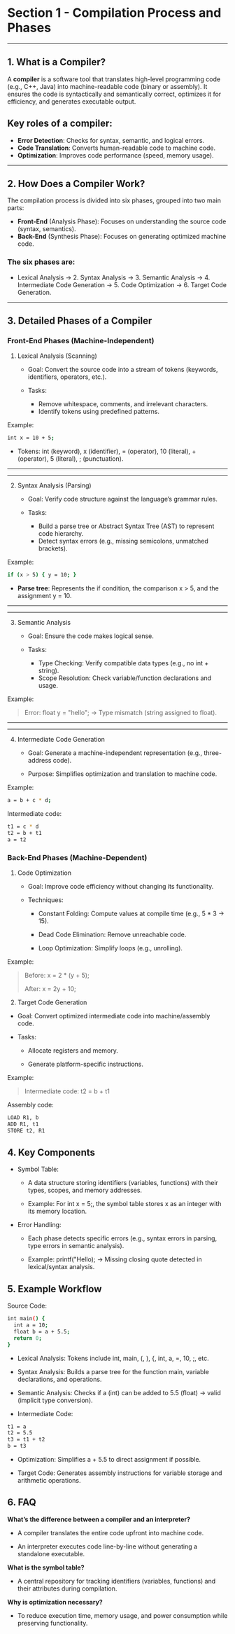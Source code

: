 # Section 1 - Compilation Process and Phases

---

## 1. What is a Compiler?
A **compiler** is a software tool that translates high-level programming code (e.g., C++, Java) into machine-readable code (binary or assembly). It ensures the code is syntactically and semantically correct, optimizes it for efficiency, and generates executable output.

## Key roles of a compiler:

* **Error Detection**: Checks for syntax, semantic, and logical errors.
* **Code Translation**: Converts human-readable code to machine code.
* **Optimization**: Improves code performance (speed, memory usage).

---

## 2. How Does a Compiler Work?
The compilation process is divided into six phases, grouped into two main parts:
* **Front-End** (Analysis Phase): Focuses on understanding the source code (syntax, semantics).
* **Back-End** (Synthesis Phase): Focuses on generating optimized machine code.

### The six phases are:

* Lexical Analysis → 2. Syntax Analysis → 3. Semantic Analysis → 4. Intermediate Code Generation → 5. Code Optimization → 6. Target Code Generation.

---

## 3. Detailed Phases of a Compiler
### Front-End Phases (Machine-Independent)
1. Lexical Analysis (Scanning)

    * Goal: Convert the source code into a stream of tokens (keywords, identifiers, operators, etc.).

    * Tasks:
        - Remove whitespace, comments, and irrelevant characters.
        - Identify tokens using predefined patterns.

Example:
```sh
int x = 10 + 5;
```
* Tokens: int (keyword), x (identifier), = (operator), 10 (literal), + (operator), 5 (literal), ; (punctuation).

---
***

2. Syntax Analysis (Parsing)

    * Goal: Verify code structure against the language’s grammar rules.

    * Tasks:
        - Build a parse tree or Abstract Syntax Tree (AST) to represent code hierarchy.
        - Detect syntax errors (e.g., missing semicolons, unmatched brackets).

Example:
```sh
if (x > 5) { y = 10; }
```
* **Parse tree**: Represents the if condition, the comparison x > 5, and the assignment y = 10.

---
***

3. Semantic Analysis

   * Goal: Ensure the code makes logical sense.

   * Tasks:

       - Type Checking: Verify compatible data types (e.g., no int + string).
       - Scope Resolution: Check variable/function declarations and usage.

Example:

> Error: float y = "hello"; → Type mismatch (string assigned to float).

---
***

4. Intermediate Code Generation

   * Goal: Generate a machine-independent representation (e.g., three-address code).

   * Purpose: Simplifies optimization and translation to machine code.

Example:
```sh
a = b + c * d;
```

Intermediate code:
```sh	
t1 = c * d  
t2 = b + t1  
a = t2
```

### Back-End Phases (Machine-Dependent)
1. Code Optimization

   * Goal: Improve code efficiency without changing its functionality.

   * Techniques:

       - Constant Folding: Compute values at compile time (e.g., 5 * 3 → 15).

       - Dead Code Elimination: Remove unreachable code.

       - Loop Optimization: Simplify loops (e.g., unrolling).

Example:

> Before: x = 2 * (y + 5);
> 
> After: x = 2y + 10;

2. Target Code Generation

* Goal: Convert optimized intermediate code into machine/assembly code.

* Tasks:

    - Allocate registers and memory.

    - Generate platform-specific instructions.

Example:

> Intermediate code: t2 = b + t1

Assembly code:
```sh
LOAD R1, b  
ADD R1, t1  
STORE t2, R1
```

## 4. Key Components
* Symbol Table:

    - A data structure storing identifiers (variables, functions) with their types, scopes, and memory addresses.

    - Example: For int x = 5;, the symbol table stores x as an integer with its memory location.

* Error Handling:

    - Each phase detects specific errors (e.g., syntax errors in parsing, type errors in semantic analysis).

    - Example: printf("Hello); → Missing closing quote detected in lexical/syntax analysis.

## 5. Example Workflow
Source Code:
```sh
int main() {  
  int a = 10;  
  float b = a + 5.5;  
  return 0;  
}  
```

* Lexical Analysis: Tokens include int, main, (, ), {, int, a, =, 10, ;, etc.

* Syntax Analysis: Builds a parse tree for the function main, variable declarations, and operations.

* Semantic Analysis: Checks if a (int) can be added to 5.5 (float) → valid (implicit type conversion).

* Intermediate Code:
```sh
t1 = a  
t2 = 5.5  
t3 = t1 + t2  
b = t3
```

* Optimization: Simplifies a + 5.5 to direct assignment if possible.

* Target Code: Generates assembly instructions for variable storage and arithmetic operations.

## 6. FAQ
**What’s the difference between a compiler and an interpreter?**
* A compiler translates the entire code upfront into machine code.

* An interpreter executes code line-by-line without generating a standalone executable.

**What is the symbol table?**

* A central repository for tracking identifiers (variables, functions) and their attributes during compilation.

**Why is optimization necessary?**

* To reduce execution time, memory usage, and power consumption while preserving functionality.

